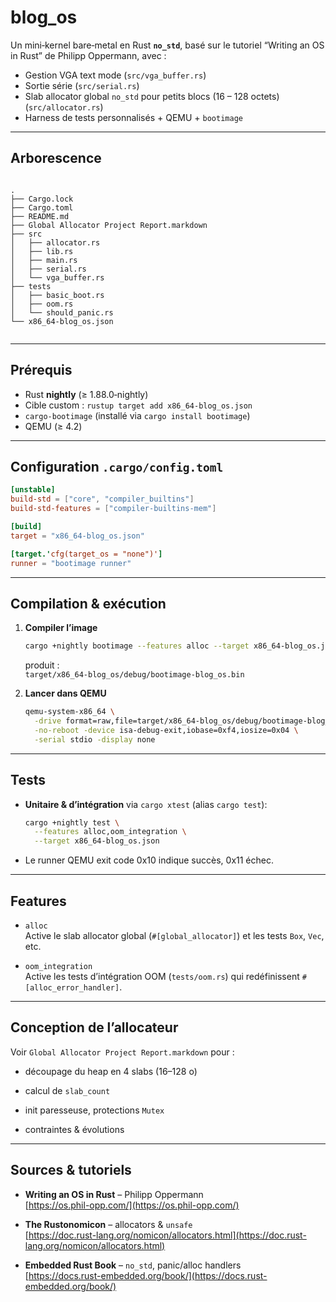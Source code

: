 # blog_os

Un mini‑kernel bare‑metal en Rust **`no_std`**, basé sur le tutoriel “Writing an OS in Rust” de Philipp Oppermann, avec :

- Gestion VGA text mode (`src/vga_buffer.rs`)  
- Sortie série (`src/serial.rs`)  
- Slab allocator global `no_std` pour petits blocs (16 – 128 octets) (`src/allocator.rs`)  
- Harness de tests personnalisés + QEMU + `bootimage`  

---

## Arborescence


```

.
├── Cargo.lock
├── Cargo.toml
├── README.md
├── Global Allocator Project Report.markdown
├── src
│   ├── allocator.rs
│   ├── lib.rs
│   ├── main.rs
│   ├── serial.rs
│   └── vga_buffer.rs
├── tests
│   ├── basic_boot.rs
│   ├── oom.rs
│   └── should_panic.rs
└── x86_64-blog_os.json


```

---

## Prérequis

- Rust **nightly** (≥ 1.88.0‑nightly)  
- Cible custom : `rustup target add x86_64-blog_os.json`  
- `cargo‑bootimage` (installé via `cargo install bootimage`)  
- QEMU (≥ 4.2)

---

## Configuration `.cargo/config.toml`

```toml
[unstable]
build-std = ["core", "compiler_builtins"]
build-std-features = ["compiler-builtins-mem"]

[build]
target = "x86_64-blog_os.json"

[target.'cfg(target_os = "none")']
runner = "bootimage runner"

```

----------

## Compilation & exécution

1.  **Compiler l’image**
    
    ```bash
    cargo +nightly bootimage --features alloc --target x86_64-blog_os.json
    
    ```
    
    produit :  
    `target/x86_64-blog_os/debug/bootimage-blog_os.bin`
    
2.  **Lancer dans QEMU**
    
    ```bash
    qemu-system-x86_64 \
      -drive format=raw,file=target/x86_64-blog_os/debug/bootimage-blog_os.bin \
      -no-reboot -device isa-debug-exit,iobase=0xf4,iosize=0x04 \
      -serial stdio -display none
    
    ```
    

----------

## Tests

-   **Unitaire & d’intégration** via `cargo xtest` (alias `cargo test`):
    
    ```bash
    cargo +nightly test \
      --features alloc,oom_integration \
      --target x86_64-blog_os.json
    
    ```
    
-   Le runner QEMU exit code 0x10 indique succès, 0x11 échec.
    

----------

## Features

-   `alloc`  
    Active le slab allocator global (`#[global_allocator]`) et les tests `Box`, `Vec`, etc.
    
-   `oom_integration`  
    Active les tests d’intégration OOM (`tests/oom.rs`) qui redéfinissent `#[alloc_error_handler]`.
    

----------

## Conception de l’allocateur

Voir `Global Allocator Project Report.markdown` pour :

-   découpage du heap en 4 slabs (16–128 o)
    
-   calcul de `slab_count`
    
-   init paresseuse, protections `Mutex`
    
-   contraintes & évolutions
    

----------

## Sources & tutoriels

-   **Writing an OS in Rust** – Philipp Oppermann  
    [https://os.phil-opp.com/](https://os.phil-opp.com/)
    
-   **The Rustonomicon** – allocators & `unsafe`  
    [https://doc.rust-lang.org/nomicon/allocators.html](https://doc.rust-lang.org/nomicon/allocators.html)
    
-   **Embedded Rust Book** – `no_std`, panic/alloc handlers  
    [https://docs.rust-embedded.org/book/](https://docs.rust-embedded.org/book/)
    
